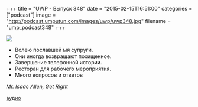 +++
title = "UWP - Выпуск 348"
date = "2015-02-15T16:51:00"
categories = ["podcast"]
image = "http://podcast.umputun.com/images/uwp/uwp348.jpg"
filename = "ump_podcast348"
+++

![](https://podcast.umputun.com/images/uwp/uwp348.jpg)

- Волею пославшей мя супруги.
- Они иногда возвращают похищенное.
- Завершение телефонной истории.
- Ресторан для рабочего мероприятия.
- Много вопросов и ответов

_Мr. Isaac Allen, Get Right_

[аудио](https://podcast.umputun.com/media/ump_podcast348.mp3)
<audio src="https://podcast.umputun.com/media/ump_podcast348.mp3" preload="none"></audio>